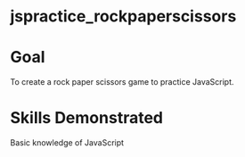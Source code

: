 # jspractice_rockpaperscissors

# Goal
To create a rock paper scissors game to practice JavaScript.

# Skills Demonstrated
Basic knowledge of JavaScript